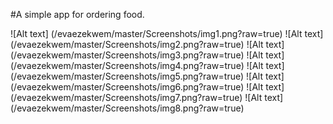 #A simple app for ordering food.


![Alt text] (/evaezekwem/master/Screenshots/img1.png?raw=true)
![Alt text] (/evaezekwem/master/Screenshots/img2.png?raw=true)
![Alt text] (/evaezekwem/master/Screenshots/img3.png?raw=true)
![Alt text] (/evaezekwem/master/Screenshots/img4.png?raw=true)
![Alt text] (/evaezekwem/master/Screenshots/img5.png?raw=true)
![Alt text] (/evaezekwem/master/Screenshots/img6.png?raw=true)
![Alt text] (/evaezekwem/master/Screenshots/img7.png?raw=true)
![Alt text] (/evaezekwem/master/Screenshots/img8.png?raw=true)

